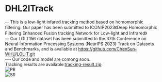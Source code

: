 # DHL2ITrack
-- This is a low-light infared tracking method based on homomorphic filtering. Our paper has been submitted to ICONIP2023《Deep Homomorphic Filtering Enhanced Fusion tracking Network for Low-light and Infrared》<br>
-- Our LOLT156 dataset has been submitted to the 37th Conference on Neural Information Processing Systems (NeurIPS 2023) Track on Datasets and Benchmarks, and is available at https://github.com/ChenSun-WHU/LOL-T.git <br>
--- Our code and model are comong soon.<br>
Tracking results are available:[tracking-result.zip](https://github.com/JackjackFan/DHL2ITrack/files/11902312/tracking-result.zip)<br>
![PR](https://github.com/JackjackFan/DHL2ITrack/assets/39787448/238732c1-2e8f-41bf-ae42-daac4351beff)<br>
![SR](https://github.com/JackjackFan/DHL2ITrack/assets/39787448/2d2eb75e-c2f6-48b0-b213-a948cc1e337c)<br>
